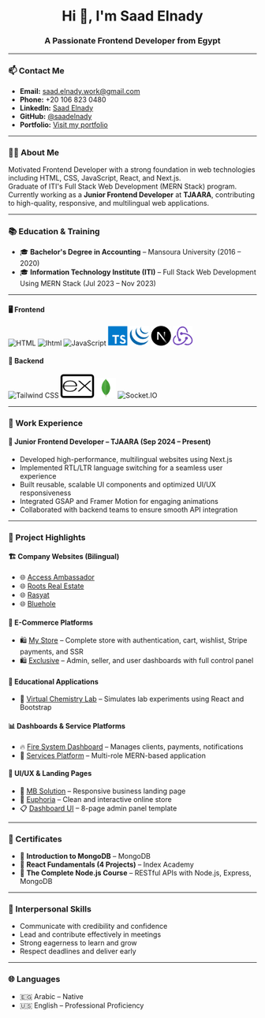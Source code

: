 <h1 align="center">Hi 👋, I'm Saad Elnady</h1>
<h3 align="center">A Passionate Frontend Developer from Egypt</h3>

---

### 📫 Contact Me

- **Email:** saad.elnady.work@gmail.com  
- **Phone:** +20 106 823 0480  
- **LinkedIn:** [Saad Elnady](https://www.linkedin.com/in/saad-elnady/)  
- **GitHub:** [@saadelnady](https://github.com/saadelnady)  
- **Portfolio:** [Visit my portfolio](https://portfolio-nu-five-91.vercel.app/)

---

### 👨‍💻 About Me

Motivated Frontend Developer with a strong foundation in web technologies including HTML, CSS, JavaScript, React, and Next.js.  
Graduate of ITI's Full Stack Web Development (MERN Stack) program.  
Currently working as a **Junior Frontend Developer** at **TJAARA**, contributing to high-quality, responsive, and multilingual web applications.

---

### 📚 Education & Training

- 🎓 **Bachelor's Degree in Accounting** – Mansoura University (2016 – 2020)  
- 🎓 **Information Technology Institute (ITI)** – Full Stack Web Development Using MERN Stack (Jul 2023 – Nov 2023)

---

#### 🖥️ Frontend

<p align="left">
  <img src="https://media.giphy.com/media/XAxylRMCdpbEWUAvr8/giphy.gif" alt="HTML" width="40" height="40"/>
  <img src="https://media.giphy.com/media/fsEaZldNC8A1PJ3mwp/giphy.gif" alt="اhtml" width="40" height="40"/>
  <img src="https://media.giphy.com/media/ln7z2eWriiQAllfVcn/giphy.gif" alt="JavaScript" width="40" height="40"/>
  <img src="https://raw.githubusercontent.com/devicons/devicon/master/icons/typescript/typescript-original.svg" alt="TypeScript" width="40" height="40"/>
  <img src="https://raw.githubusercontent.com/devicons/devicon/master/icons/jquery/jquery-original.svg" alt="jQuery" width="40" height="40"/>
<img src="https://raw.githubusercontent.com/devicons/devicon/master/icons/nextjs/nextjs-original.svg" alt="Next.js" width="40" height="40"/>
  <img src="https://raw.githubusercontent.com/devicons/devicon/master/icons/redux/redux-original.svg" alt="Redux" width="40" height="40"/>
 </p>

#### 🧩 Backend

<p align="left">
  <img src="https://media.giphy.com/media/kdFc8fubgS31b8DsVu/giphy.gif" alt="Tailwind CSS" width="40" height="40"/>
  <img src="https://raw.githubusercontent.com/devicons/devicon/master/icons/express/express-original.svg" alt="Express.js" width="60" height="40" style="background-color:#000; padding:4px; border-radius:6px;" />
  <img src="https://raw.githubusercontent.com/devicons/devicon/master/icons/mongodb/mongodb-original.svg" alt="MongoDB" width="40" height="40"/>
  <img src="https://upload.wikimedia.org/wikipedia/commons/9/96/Socket-io.svg" alt="Socket.IO" width="40" height="40"/>
</p>


---

### 💼 Work Experience

#### 🚀 Junior Frontend Developer – TJAARA (Sep 2024 – Present)

- Developed high-performance, multilingual websites using Next.js  
- Implemented RTL/LTR language switching for a seamless user experience  
- Built reusable, scalable UI components and optimized UI/UX responsiveness  
- Integrated GSAP and Framer Motion for engaging animations  
- Collaborated with backend teams to ensure smooth API integration

---

### 🧪 Project Highlights

#### 🏗️ Company Websites (Bilingual)

- 🌐 [Access Ambassador](https://access-ambassador.nourseen.sa/)  
- 🌐 [Roots Real Estate](https://roots.nourseen.sa/)  
- 🌐 [Rasyat](https://rasyat.com.sa/home)  
- 🌐 [Bluehole](https://bluehole.com.sa/)

#### 🛒 E-Commerce Platforms

- 🛍️ [My Store](https://my-store-4k9a.vercel.app/) – Complete store with authentication, cart, wishlist, Stripe payments, and SSR  
- 🛍️ [Exclusive](https://github.com/saadelnady/Exclusive-FRONT) – Admin, seller, and user dashboards with full control panel

#### 🧪 Educational Applications

- 🧪 [Virtual Chemistry Lab](https://chmistery-lab-front.vercel.app/) – Simulates lab experiments using React and Bootstrap

#### 📊 Dashboards & Service Platforms

- 🔥 [Fire System Dashboard](https://fireeaglema.com/login) – Manages clients, payments, notifications  
- 🧰 [Services Platform](https://offers-front.vercel.app/) – Multi-role MERN-based application

#### 🎨 UI/UX & Landing Pages

- 💼 [MB Solution](https://saadelnady.github.io/mb_solution/) – Responsive business landing page  
- 🛒 [Euphoria](https://saadelnady.github.io/Euphoria/) – Clean and interactive online store  
- 📋 [Dashboard UI](https://saadelnady.github.io/Dashboard/index.html) – 8-page admin panel template

---

### 📄 Certificates

- 🏅 **Introduction to MongoDB** – MongoDB  
- 🏅 **React Fundamentals (4 Projects)** – Index Academy  
- 🏅 **The Complete Node.js Course** – RESTful APIs with Node.js, Express, MongoDB

---

### 🤝 Interpersonal Skills

- Communicate with credibility and confidence  
- Lead and contribute effectively in meetings  
- Strong eagerness to learn and grow  
- Respect deadlines and deliver early

---

### 🌐 Languages

- 🇪🇬 Arabic – Native  
- 🇺🇸 English – Professional Proficiency
